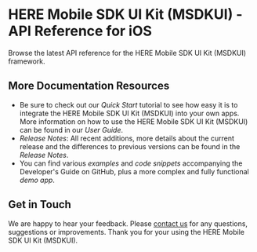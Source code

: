 <!-- This file is used when building the API Reference. -->

# HERE Mobile SDK UI Kit (MSDKUI) - API Reference for iOS
Browse the latest API reference for the HERE Mobile SDK UI Kit (MSDKUI) framework.

## More Documentation Resources
- Be sure to check out our _Quick Start_ tutorial to see how easy it is to integrate the HERE Mobile SDK UI Kit (MSDKUI) into your own apps. More information on how to use the HERE Mobile SDK UI Kit (MSDKUI) can be found in our _User Guide_.
- _Release Notes_: All recent additions, more details about the current release and the differences to previous versions can be found in the _Release Notes_.
- You can find various _examples_ and _code snippets_ accompanying the Developer's Guide on GitHub, plus a more complex and fully functional _demo app_.

## Get in Touch
We are happy to hear your feedback. Please [contact us](https://developer.here.com/contact-us) for any questions, suggestions or improvements. Thank you for your using the HERE Mobile SDK UI Kit (MSDKUI).

